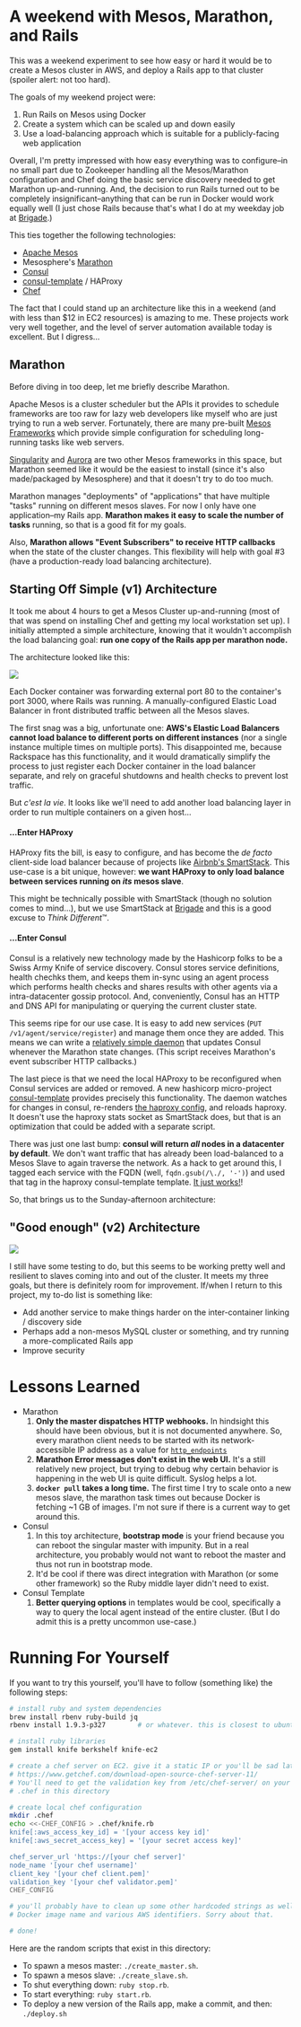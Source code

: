 # A weekend with Mesos, Marathon, and Rails

This was a weekend experiment to see how easy or hard it would be to create a Mesos cluster in AWS, and deploy a Rails app to that cluster (spoiler alert: not too hard).

The goals of my weekend project were:

1. Run Rails on Mesos using Docker
2. Create a system which can be scaled up and down easily
3. Use a load-balancing approach which is suitable for a publicly-facing web application

Overall, I'm pretty impressed with how easy everything was to configure–in no small part due to Zookeeper handling all the Mesos/Marathon configuration and Chef doing the basic service discovery needed to get Marathon up-and-running. And, the decision to run Rails turned out to be completely insignificant–anything that can be run in Docker would work equally well (I just chose Rails because that's what I do at my weekday job at [Brigade](https://github.com/brigade).)

This ties together the following technologies:
* [Apache Mesos](http://mesos.apache.org/)
* Mesosphere's [Marathon](https://mesosphere.github.io/marathon/)
* [Consul](https://consul.io/)
* [consul-template](https://github.com/hashicorp/consul-template) / HAProxy
* [Chef](https://www.getchef.com)

The fact that I could stand up an architecture like this in a weekend (and with less than $12 in EC2 resources) is amazing to me. These projects work very well together, and the level of server automation available today is excellent. But I digress...

## Marathon

Before diving in too deep, let me briefly describe Marathon.

Apache Mesos is a cluster scheduler but the APIs it provides to schedule frameworks are too raw for lazy web developers like myself who are just trying to run a web server. Fortunately, there are many pre-built [Mesos Frameworks](http://mesos.apache.org/documentation/latest/mesos-frameworks/) which provide simple configuration for scheduling long-running tasks like web servers.

[Singularity](https://github.com/HubSpot/Singularity) and [Aurora](http://aurora.incubator.apache.org/documentation/latest/) are two other Mesos frameworks in this space, but Marathon seemed like it would be the easiest to install (since it's also made/packaged by Mesosphere) and that it doesn't try to do too much.

Marathon manages "deployments" of "applications" that have multiple "tasks" running on different mesos slaves. For now I only have one application–my Rails app. **Marathon makes it easy to scale the number of tasks** running, so that is a good fit for my goals.

Also, **Marathon allows "Event Subscribers" to receive HTTP callbacks** when the state of the cluster changes. This flexibility will help with goal #3 (have a  production-ready load balancing architecture).

## Starting Off Simple (v1) Architecture

It took me about 4 hours to get a Mesos Cluster up-and-running (most of that was spend on installing Chef and getting my local workstation set up). I initially attempted a simple architecture, knowing that it wouldn't accomplish the load balancing goal: **run one copy of the Rails app per marathon node.**

The architecture looked like this: 

![](https://docs.google.com/drawings/d/1iiYQuqbF9ewBfOCqft5Im5CjVZuyjxuhnLWTpzUBFyk/pub?w=485&h=233)

Each Docker container was forwarding external port 80 to the container's port 3000, where Rails was running. A manually-configured Elastic Load Balancer in front distributed traffic between all the Mesos slaves.

The first snag was a big, unfortunate one: **AWS's Elastic Load Balancers cannot load balance to different ports on different instances** (nor a single instance multiple times on multiple ports). This disappointed me, because Rackspace has this functionality, and it would dramatically simplify the process to just register each Docker container in the load balancer separate, and rely on graceful shutdowns and health checks to prevent lost traffic.

But *c'est la vie*. It looks like we'll need to add another load balancing layer in order to run multiple containers on a given host...

#### ...Enter HAProxy

HAProxy fits the bill, is easy to configure, and has become the *de facto* client-side load balancer because of projects like [Airbnb's SmartStack](http://nerds.airbnb.com/smartstack-service-discovery-cloud/). This use-case is a bit unique, however: **we want HAProxy to only load balance between services running on *its* mesos slave**.

This might be technically possible with SmartStack (though no solution comes to mind...), but we use SmartStack at [Brigade](http://github.com/brigade) and this is a good excuse to *Think Different*™.

#### ...Enter Consul

Consul is a relatively new technology made by the Hashicorp folks to be a Swiss Army Knife of service discovery. Consul stores service definitions, health chechks them, and keeps them in-sync using an agent process which performs health checks and shares results with other agents via a intra-datacenter gossip protocol. And, conveniently, Consul has an HTTP and DNS API for manipulating or querying the current cluster state.

This seems ripe for our use case. It is easy to add new services (`PUT /v1/agent/service/register`) and manage them once they are added. This means we can write a [relatively simple daemon](https://github.com/tdooner/tom-mesos/blob/master/ruby-configure-consul/app.rb) that updates Consul whenever the Marathon state changes. (This script receives Marathon's event subscriber HTTP callbacks.)

The last piece is that we need the local HAProxy to be reconfigured when Consul services are added or removed. A new hashicorp micro-project [consul-template](https://github.com/hashicorp/consul-template) provides precisely this functionality. The daemon watches for changes in consul, re-renders [the haproxy config](https://github.com/tdooner/tom-mesos/blob/master/cookbooks/consul_wrapper/templates/default/haproxy.cfg.ctmpl.erb), and reloads haproxy. It doesn't use the haproxy stats socket as SmartStack does, but that is an optimization that could be added with a separate script.

There was just one last bump: **consul will return *all* nodes in a datacenter by default**. We don't want traffic that has already been load-balanced to a Mesos Slave to again traverse the network. As a hack to get around this, I tagged each service with the FQDN (well, `fqdn.gsub(/\./, '-')`) and used that tag in the haproxy consul-template template. [It just works!](https://www.youtube.com/watch?v=qmPq00jelpc)!

So, that brings us to the Sunday-afternoon architecture:

## "Good enough" (v2) Architecture

![](https://docs.google.com/drawings/d/1B_uVfwYkwrHFSC0TkT-L2iuco9eFACncn1QuT-xhUDQ/pub?w=802&h=530)

I still have some testing to do, but this seems to be working pretty well and resilient to slaves coming into and out of the cluster. It meets my three goals, but there is definitely room for improvement. If/when I return to this project, my to-do list is something like:

* Add another service to make things harder on the inter-container linking / discovery side
* Perhaps add a non-mesos MySQL cluster or something, and try running a more-complicated Rails app
* Improve security

# Lessons Learned
* Marathon
  1. **Only the master dispatches HTTP webhooks.** In hindsight this should have been obvious, but it is not documented anywhere. So, every marathon client needs to be started with its network-accessible IP address as a value for [`http_endpoints`](https://mesosphere.github.io/marathon/docs/event-bus.html)
  2. **Marathon Error messages don't exist in the web UI.** It's a still relatively new project, but trying to debug why certain behavior is happening in the web UI is quite difficult. Syslog helps a lot.
  3. **`docker pull` takes a long time.** The first time I try to scale onto a new mesos slave, the marathon task times out because Docker is fetching ~1 GB of images. I'm not sure if there is a current way to get around this.
* Consul
  1. In this toy architecture, **bootstrap mode** is your friend because you can reboot the singular master with impunity. But in a real architecture, you probably would not want to reboot the master and thus not run in bootstrap mode.
  2. It'd be cool if there was direct integration with Marathon (or some other framework) so the Ruby middle layer didn't need to exist.
* Consul Template
  1. **Better querying options** in templates would be cool, specifically a way to query the local agent instead of the entire cluster. (But I do admit this is a pretty uncommon use-case.)

# Running For Yourself
If you want to try this yourself, you'll have to follow (something like) the following steps:

```bash
# install ruby and system dependencies
brew install rbenv ruby-build jq
rbenv install 1.9.3-p327        # or whatever. this is closest to ubuntu 14.04's packaged version

# install ruby libraries
gem install knife berkshelf knife-ec2

# create a chef server on EC2. give it a static IP or you'll be sad later.
# https://www.getchef.com/download-open-source-chef-server-11/
# You'll need to get the validation key from /etc/chef-server/ on your server and put it into
# .chef in this directory

# create local chef configuration
mkdir .chef
echo <<-CHEF_CONFIG > .chef/knife.rb
knife[:aws_access_key_id] = '[your access key id]'
knife[:aws_secret_access_key] = '[your secret access key]'

chef_server_url 'https://[your chef server]'
node_name '[your chef username]'
client_key '[your chef client.pem]'
validation_key '[your chef validator.pem]'
CHEF_CONFIG

# you'll probably have to clean up some other hardcoded strings as well, such as the
# Docker image name and various AWS identifiers. Sorry about that.

# done!
```
Here are the random scripts that exist in this directory:
* To spawn a mesos master: `./create_master.sh`.
* To spawn a mesos slave: `./create_slave.sh`.
* To shut everything down: `ruby stop.rb`.
* To start everything: `ruby start.rb`.
* To deploy a new version of the Rails app, make a commit, and then: `./deploy.sh`
